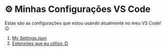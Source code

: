 # ⚙ Minhas Configurações VS Code

Estas são as configurações que estou usando atualmente no meu VS Code! 😉

1.  [My Settings.json](https://github.com/Thiagoow/My-VS-Code-Settings/blob/main/settings.json)
2.  [Extensões que eu utilizo :D](https://github.com/Thiagoow/My-VS-Code-Settings/blob/main/vscode-extensions/vscode-extensions.md)

